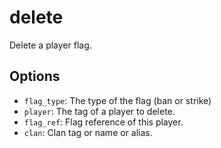 # delete

Delete a player flag.

## Options

* `flag_type`: The type of the flag (ban or strike)
* `player`: The tag of a player to delete.
* `flag_ref`: Flag reference of this player.
* `clan`: Clan tag or name or alias.
